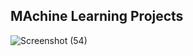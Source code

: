 ## MAchine Learning Projects
![Screenshot (54)](https://github.com/Chandan1307/DiamondPricePrediction2/assets/107146517/c7c9ebc9-42bc-4623-a03e-f80b4c54eefc)
